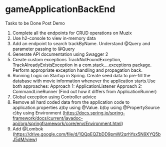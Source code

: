 # gameApplicationBackEnd
Tasks to be Done Post Demo
1. Complete all the endpoints for CRUD operations on Muzix
2. Use h2-console to view in-memory data
3. Add an endpoint to search trackByName. Understand @Query and parameter passing to @Query
4. Generate API documentation using Swagger 2
5. Create custom exceptions TrackNotFoundException, TrackAlreadyExistsException in a com.stack....exceptions package. Perform appropriate exception handling and propagation back.
6. Running Logic on Startup in Spring. Create seed data to pre-fill the database with movie information whenever the application starts.Use both approaches: Approach 1: ApplicationListener<ContextRefreshedEvent>
                            Approach 2: CommandLineRunner (Find out how it differs from ApplicationRunner)
7. Global exception using Controller advice
8. Remove all hard coded data from the application code to application.properties 
  a)by using @Value.
  b)by using @PropertySource 
  c)by using Environment (https://docs.spring.io/spring-framework/docs/current/javadoc-api/org/springframework/core/env/Environment.html)
9. Add @Lombok (https://drive.google.com/file/d/1QQpEQZbDD9pmW2qrhYsx5N9XYQ5bJ5dM/view)
